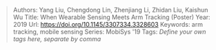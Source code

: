 > Authors: Yang Liu, Chengdong Lin, Zhenjiang Li, Zhidan Liu, Kaishun Wu
> Title: When Wearable Sensing Meets Arm Tracking (Poster)
> Year: 2019
> Url: https://doi.org/10.1145/3307334.3328603
> Keywords: arm tracking, mobile sensing
> Series: MobiSys '19
> Tags: *Define your own tags here, separate by comma*